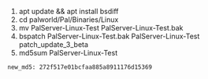 1. apt update && apt install bsdiff
2. cd palworld/Pal/Binaries/Linux
3. mv PalServer-Linux-Test PalServer-Linux-Test.bak
4. bspatch PalServer-Linux-Test.bak PalServer-Linux-Test patch_update_3_beta
5. md5sum PalServer-Linux-Test

`new_md5: 272f517e01bcfaa885a8911176d15369`